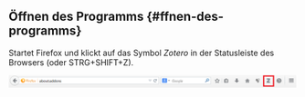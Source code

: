 ## Öffnen des Programms {#ffnen-des-programms}

Startet Firefox und klickt auf das Symbol _Zotero_ in der Statusleiste des Browsers \(oder STRG+SHIFT+Z\).

![](/assets/firefox_zotero.png)

